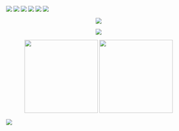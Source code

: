 <p align="left">
  <img src="https://img.shields.io/badge/Github-Zer0--hex-brightgreen" /> 
  <img src="https://img.shields.io/badge/-C-black?style=flat-square&logo=C"/>
  <img src="https://img.shields.io/badge/-Python-black?style=flat-square&logo=Python"/>
  <img src="https://img.shields.io/badge/-Shell-black?style=flat-square&logo=Shell"/>
  <img src="https://img.shields.io/badge/-Go-black?style=flat-square&logo=Go"/>
  <img src="https://img.shields.io/badge/-Rust-black?style=flat-square&logo=Rust"/>
</p>

<p align = "center">
<img src="https://github-readme-streak-stats.herokuapp.com/?user=zer0-hex&show_icons=true&locale=en&layout=compact&theme=radical" />
</p>

<p align="center">
  <img src = "https://github-profile-trophy.vercel.app/?username=zer0-hex&theme=monokai" >
</p>

<p align="center">
  <img height=200 src="https://github-readme-stats.vercel.app/api?username=zer0-hex&show_icons=true&theme=aura" >
  <img height=200 src="https://github-readme-stats.vercel.app/api/top-langs/?username=zer0-hex&theme=radical" >
</p>


<p>
  <img src="https://github-readme-stats.vercel.app/api/pin/?username=zer0-hex&repo=nnz&theme=buefy" >
</p>

<!--
✨🔭🌱👯🤔💬📫😄⚡📫💬✉️🕹️💞️🦞🥬🐓👀🚪👋

<a href="https://github.com/anuraghazra/github-readme-stats">
  <img align="center" src="https://github-readme-stats.vercel.app/api/pin/?username=zer0-hex&repo=nnz&theme=buefy" />
</a>
-->


